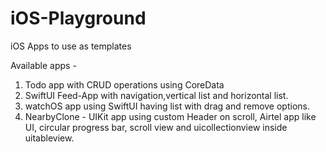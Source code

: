 # iOS-Playground
iOS Apps to use as templates

Available apps - 


1. Todo app with CRUD operations using CoreData
2. SwiftUI Feed-App with navigation,vertical list and horizontal list. 
3. watchOS app using SwiftUI having list with drag and remove options.
4. NearbyClone - UIKit app using custom Header on scroll, Airtel app like UI, circular progress bar, scroll view and uicollectionview inside uitableview. 
